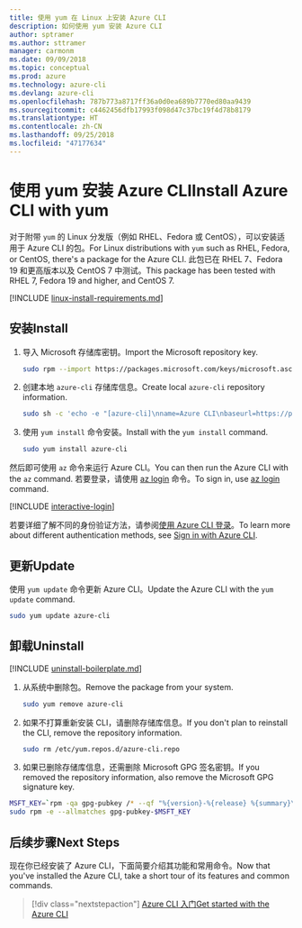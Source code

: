 ```yaml
---
title: 使用 yum 在 Linux 上安装 Azure CLI
description: 如何使用 yum 安装 Azure CLI
author: sptramer
ms.author: sttramer
manager: carmonm
ms.date: 09/09/2018
ms.topic: conceptual
ms.prod: azure
ms.technology: azure-cli
ms.devlang: azure-cli
ms.openlocfilehash: 787b773a8717ff36a0d0ea689b7770ed80aa9439
ms.sourcegitcommit: c4462456dfb17993f098d47c37bc19f4d78b8179
ms.translationtype: HT
ms.contentlocale: zh-CN
ms.lasthandoff: 09/25/2018
ms.locfileid: "47177634"
---
```

# <a name="install-azure-cli-with-yum"></a><span data-ttu-id="580e7-103">使用 yum 安装 Azure CLI</span><span class="sxs-lookup"><span data-stu-id="580e7-103">Install Azure CLI with yum</span></span>

<span data-ttu-id="580e7-104">对于附带 `yum` 的 Linux 分发版（例如 RHEL、Fedora 或 CentOS），可以安装适用于 Azure CLI 的包。</span><span class="sxs-lookup"><span data-stu-id="580e7-104">For Linux distributions with  `yum` such as RHEL, Fedora, or CentOS, there's a package for the Azure CLI.</span></span> <span data-ttu-id="580e7-105">此包已在 RHEL 7、Fedora 19 和更高版本以及 CentOS 7 中测试。</span><span class="sxs-lookup"><span data-stu-id="580e7-105">This package has been tested with RHEL 7, Fedora 19 and higher, and CentOS 7.</span></span>

[!INCLUDE [linux-install-requirements.md](includes/linux-install-requirements.md)]

## <a name="install"></a><span data-ttu-id="580e7-106">安装</span><span class="sxs-lookup"><span data-stu-id="580e7-106">Install</span></span>

1. <span data-ttu-id="580e7-107">导入 Microsoft 存储库密钥。</span><span class="sxs-lookup"><span data-stu-id="580e7-107">Import the Microsoft repository key.</span></span>

   ```bash
   sudo rpm --import https://packages.microsoft.com/keys/microsoft.asc
   ```

2. <span data-ttu-id="580e7-108">创建本地 `azure-cli` 存储库信息。</span><span class="sxs-lookup"><span data-stu-id="580e7-108">Create local `azure-cli` repository information.</span></span>

   ```bash
   sudo sh -c 'echo -e "[azure-cli]\nname=Azure CLI\nbaseurl=https://packages.microsoft.com/yumrepos/azure-cli\nenabled=1\ngpgcheck=1\ngpgkey=https://packages.microsoft.com/keys/microsoft.asc" > /etc/yum.repos.d/azure-cli.repo'
   ```

3. <span data-ttu-id="580e7-109">使用 `yum install` 命令安装。</span><span class="sxs-lookup"><span data-stu-id="580e7-109">Install with the `yum install` command.</span></span>

   ```bash
   sudo yum install azure-cli
   ```

<span data-ttu-id="580e7-110">然后即可使用 `az` 命令来运行 Azure CLI。</span><span class="sxs-lookup"><span data-stu-id="580e7-110">You can then run the Azure CLI with the `az` command.</span></span> <span data-ttu-id="580e7-111">若要登录，请使用 [az login](/cli/azure/reference-index#az-login) 命令。</span><span class="sxs-lookup"><span data-stu-id="580e7-111">To sign in, use [az login](/cli/azure/reference-index#az-login) command.</span></span>

[!INCLUDE [interactive-login](includes/interactive-login.md)]

<span data-ttu-id="580e7-112">若要详细了解不同的身份验证方法，请参阅[使用 Azure CLI 登录](authenticate-azure-cli.md)。</span><span class="sxs-lookup"><span data-stu-id="580e7-112">To learn more about different authentication methods, see [Sign in with Azure CLI](authenticate-azure-cli.md).</span></span>

## <a name="update"></a><span data-ttu-id="580e7-113">更新</span><span class="sxs-lookup"><span data-stu-id="580e7-113">Update</span></span>

<span data-ttu-id="580e7-114">使用 `yum update` 命令更新 Azure CLI。</span><span class="sxs-lookup"><span data-stu-id="580e7-114">Update the Azure CLI with the `yum update` command.</span></span>

```bash
sudo yum update azure-cli
```

## <a name="uninstall"></a><span data-ttu-id="580e7-115">卸载</span><span class="sxs-lookup"><span data-stu-id="580e7-115">Uninstall</span></span>

[!INCLUDE [uninstall-boilerplate.md](includes/uninstall-boilerplate.md)]

1. <span data-ttu-id="580e7-116">从系统中删除包。</span><span class="sxs-lookup"><span data-stu-id="580e7-116">Remove the package from your system.</span></span>

   ```bash
   sudo yum remove azure-cli
   ```

2. <span data-ttu-id="580e7-117">如果不打算重新安装 CLI，请删除存储库信息。</span><span class="sxs-lookup"><span data-stu-id="580e7-117">If you don't plan to reinstall the CLI, remove the repository information.</span></span>

   ```bash
   sudo rm /etc/yum.repos.d/azure-cli.repo
   ```

3. <span data-ttu-id="580e7-118">如果已删除存储库信息，还需删除 Microsoft GPG 签名密钥。</span><span class="sxs-lookup"><span data-stu-id="580e7-118">If you removed the repository information, also remove the Microsoft GPG signature key.</span></span>

  ```bash
  MSFT_KEY=`rpm -qa gpg-pubkey /* --qf "%{version}-%{release} %{summary}\n" | grep Microsoft | awk '{print $1}'`
  sudo rpm -e --allmatches gpg-pubkey-$MSFT_KEY
  ```

## <a name="next-steps"></a><span data-ttu-id="580e7-119">后续步骤</span><span class="sxs-lookup"><span data-stu-id="580e7-119">Next Steps</span></span>

<span data-ttu-id="580e7-120">现在你已经安装了 Azure CLI，下面简要介绍其功能和常用命令。</span><span class="sxs-lookup"><span data-stu-id="580e7-120">Now that you've installed the Azure CLI, take a short tour of its features and common commands.</span></span>

> [!div class="nextstepaction"]
> [<span data-ttu-id="580e7-121">Azure CLI 入门</span><span class="sxs-lookup"><span data-stu-id="580e7-121">Get started with the Azure CLI</span></span>](get-started-with-azure-cli.md)
